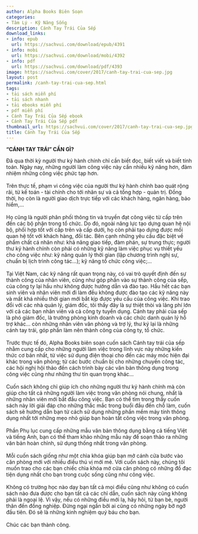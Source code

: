 ```yaml
---
author: Alpha Books Biên Soạn
categories:
- Tâm Lý - Kỹ Năng Sống
description: Cánh Tay Trái Của Sếp
download_links:
- info: epub
  url: https://sachvui.com/download/epub/4391
- info: mobi
  url: https://sachvui.com/download/mobi/4392
- info: pdf
  url: https://sachvui.com/download/pdf/4393
image: https://sachvui.com/cover/2017/canh-tay-trai-cua-sep.jpg
layout: post
permalink: /canh-tay-trai-cua-sep.html
tags:
- tải sách miễn phí
- tải sách nhanh
- tải ebooks miễn phí
- pdf miễn phí
- Cánh Tay Trái Của Sếp ebook
- Cánh Tay Trái Của Sếp pdf
thumbnail_url: https://sachvui.com/cover/2017/canh-tay-trai-cua-sep.jpg
title: Cánh Tay Trái Của Sếp
---
```


 <div class="item-desc text-justify"> <p><strong>“CÁNH TAY TRÁI” CẦN GÌ?</strong></p><p>Đã qua thời kỳ người thư ký hành chính chỉ cần biết đọc, biết viết và biết tính toán. Ngày nay, những người làm công việc này cần nhiều kỹ năng hơn, đảm nhiệm những công việc phức tạp hơn.<br><br>Trên thực tế, phạm vi công việc của người thư ký hành chính bao quát rộng rãi, từ kế toán - tài chính cho tới nhân sự và cả tổng hợp - quản trị. Đồng thời, họ còn là người giao dịch trực tiếp với các khách hàng, ngân hàng, bảo hiểm,...<br><br>Họ cũng là người phân phối thông tin và truyền đạt công việc từ cấp trên đến các bộ phận trong tổ chức. Do đó, ngoài năng lực tạo dựng quan hệ nội bộ, phối hợp tốt với cấp trên và cấp dưới, họ còn phải tạo dựng được mối quan hệ tốt với khách hàng, đối tác. Bên cạnh những yêu cầu đặc biệt về phẩm chất cá nhân như: khả năng giao tiếp, đàm phán, sự trung thực; người thư ký hành chính còn phải có những kỹ năng làm việc phục vụ thiết yếu cho công việc như: kỹ năng quản lý thời gian (lập chương trình nghị sự, chuẩn bị lịch trình công tác…); kỹ năng tổ chức công việc;…<br><br>Tại Việt Nam, các kỹ năng rất quan trọng này, có vai trò quyết định đến sự thành công của nhân viên, cũng như góp phần vào sự thành công của sếp, của công ty lại hầu như không được hướng dẫn và đào tạo. Hầu hết các bạn sinh viên và nhân viên mới đi làm đều không được đào tạo các kỹ năng này và mất khá nhiều thời gian mới bắt kịp được yêu cầu của công việc. Khi trao đổi với các nhà quản lý, giám đốc, tôi thấy đây là sự thiệt thòi và lãng phí lớn với cả các bạn nhân viên và cả công ty tuyển dụng. Cánh tay phải của sếp là phó giám đốc, là trưởng phòng kinh doanh và các chức danh quản lý hỗ trợ khác… còn những nhân viên văn phòng và trợ lý, thư ký lại là những cánh tay trái, góp phần làm nên thành công của công ty, tổ chức.<br><br>Trước thực tế đó, Alpha Books biên soạn cuốn sách Cánh tay trái của sếp nhằm cung cấp cho những người làm việc trong lĩnh vực này những kiến thức cơ bản nhất, từ việc sử dụng điện thoại cho đến các máy móc hiện đại khác trong văn phòng; từ các bước chuẩn bị cho những chuyến công tác, các hội nghị hội thảo đến cách trình bày các văn bản thông dụng trong công việc cũng như những thư tín quan trọng khác…<br><br>Cuốn sách không chỉ giúp ích cho những người thư ký hành chính mà còn giúp cho tất cả những người làm việc trong văn phòng nói chung, nhất là những nhân viên mới bắt đầu công việc. Bạn có thể tìm trong thấy cuốn sách này lời giải đáp cho những thắc mắc trong buổi đầu đến chỗ làm, cuốn sách sẽ hướng dẫn bạn từ cách sử dụng những phần mềm máy tính thông dụng nhất tới những mẹo nhỏ giúp bạn hoàn tất công việc trong văn phòng.<br><br>Phần Phụ lục cung cấp những mẫu văn bản thông dụng bằng cả tiếng Việt và tiếng Anh, bạn có thể tham khảo những mẫu này để soạn thảo ra những văn bản hoàn chỉnh, sử dụng thống nhất trong văn phòng.<br><br>Mỗi cuốn sách giống như một chìa khóa giúp bạn mở cánh cửa bước vào căn phòng mới với nhiều điều thú vị mới mẻ. Với cuốn sách này, chúng tôi muốn trao cho các bạn chiếc chìa khóa mở cửa căn phòng có những đồ đạc tiện dụng nhất cho bạn trong cuộc sống cũng như công việc.<br><br>Không có trường học nào dạy bạn tất cả mọi điều cũng như không có cuốn sách nào đưa được cho bạn tất cả các chỉ dẫn, cuốn sách này cũng không phải là ngoại lệ. Vì vậy, nếu có những điều mới lạ, hãy hỏi, từ bạn bè, người thân đến đồng nghiệp. Đừng ngại ngần bởi ai cũng có những ngày bỡ ngỡ đầu tiên. Đó sẽ là những kinh nghiệm quý báu cho bạn.<br><br>Chúc các bạn thành công.</p> </div>